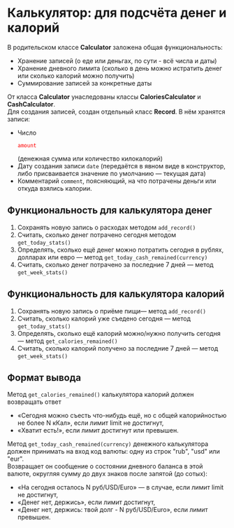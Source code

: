 # Калькулятор: для подсчёта денег и калорий

В родительском классе **Calculator** заложена общая функциональность:     

- Хранение записей (о еде или деньгах, по сути - всё числа и даты)
- Хранение дневного лимита (сколько в день можно истратить денег или сколько калорий можно получить)   
- Суммирование записей за конкретные даты   

От класса **Calculator** унаследованы классы **CaloriesCalculator** и **CashCalculator**.  
Для создания записей, создан отдельный класс **Record**. В нём хранятся записи:   

- Число <p style='color:red'>`amount`</p> (денежная сумма или количество килокалорий)  
- Дату создания записи `date` (передаётся в явном виде в конструктор, либо присваивается значение по умолчанию — текущая дата)  
- Комментарий `comment`, поясняющий, на что потрачены деньги или откуда взялись калории.

##  Функциональность для калькулятора денег

1. Сохранять новую запись о расходах методом `add_record()`  
2. Считать, сколько денег потрачено сегодня методом `get_today_stats()`  
3. Определять, сколько ещё денег можно потратить сегодня в рублях, долларах или евро — метод `get_today_cash_remained(currency)`  
4. Считать, сколько денег потрачено за последние 7 дней — метод `get_week_stats()`

##  Функциональность для калькулятора калорий

1. Сохранять новую запись о приёме пищи— метод `add_record()`  
2. Считать, сколько калорий уже съедено сегодня — метод `get_today_stats()`   
3. Определять, сколько ещё калорий можно/нужно получить сегодня — метод `get_calories_remained()`  
4. Считать, сколько калорий получено за последние 7 дней — метод `get_week_stats()`  

## Формат вывода  

Метод `get_calories_remained()` калькулятора калорий должен возвращать ответ
- «Сегодня можно съесть что-нибудь ещё, но с общей калорийностью не более N кКал», если лимит limit не достигнут,  
- «Хватит есть!», если лимит достигнут или превышен.  

Метод `get_today_cash_remained(currency)` денежного калькулятора должен принимать на вход код валюты: одну из строк "rub", "usd" или "eur".  
Возвращает он сообщение о состоянии дневного баланса в этой валюте, округляя сумму до двух знаков после запятой (до сотых):  
- «На сегодня осталось N руб/USD/Euro» — в случае, если лимит limit не достигнут,  
- «Денег нет, держись», если лимит достигнут,  
- «Денег нет, держись: твой долг - N руб/USD/Euro», если лимит превышен.  

